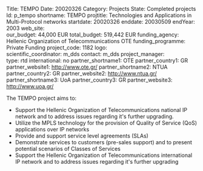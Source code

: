 Title: TEMPO
Date:  20020326
Category: Projects
State: Completed projects
Id: p_tempo
shortname: TEMPO
projtitle: Technologies and Applications in Multi-Protocol networks
startdate: 20020326
enddate: 20030509
endYear: 2003
web_site:  
our_budget: 44,000 EUR
total_budget: 519,442 EUR
funding_agency: Hellenic Organization of Telecommunications OTE
funding_programme: Private Funding
project_code: 1182
logo:   
scientific_coordinator: m_dds
contact: m_dds
project_manager:  
type: rtd
international: no
partner_shortname1: OTE
partner_country1: GR
partner_website1: http://www.ote.gr/
partner_shortname2: NTUA
partner_country2: GR
partner_website2: http://www.ntua.gr/
partner_shortname3: UoA
partner_country3: GR 
partner_website3: http://www.uoa.gr/

The TEMPO project aims to:
<ul>
	<li>
		Support the Hellenic Organization of Telecommunications national IP network and to address issues regarding it's further upgrading.
	</li>
	<li>
		Utilize the MPLS technology for the provision of Quality of Service (QoS) applications over IP networks
	</li>
	<li>
		Provide and support service level agreements (SLAs)
	</li>
	<li>
		Demonstrate services to customers (pre-sales support) and to present potential scenarios of Classes of Services
	</li>
	<li>
		Support the Hellenic Organization of Telecommunications international IP network and to address issues regarding it's further upgrading
	</li>
</ul>
